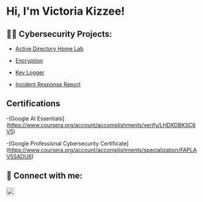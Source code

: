 <h1>Hi, I'm Victoria Kizzee! </h1>

<h2>👨‍💻 Cybersecurity Projects:</h2>


  - [Active Directory Home Lab](https://github.com/VictoriaK1993/Active-Directory-Home-Lab)

  - [Encryption](https://github.com/VictoriaK1993/Encryption)

  - [Key Logger](https://github.com/VictoriaK1993/Key-Logger)

  - [Incident Response Report](https://github.com/VictoriaK1993/Incident-Report)

<h2>Certifications </h2>

-[Google AI Essentials] (https://www.coursera.org/account/accomplishments/verify/LHDXDBKSC6V5) 

-[Google Professional Cybersecurity Certificate] (https://www.coursera.org/account/accomplishments/specialization/FAPLAV5SADU6)

<h2> 🤳 Connect with me:</h2>


[<img align="left" alt="JoshMadakor | LinkedIn" width="22px" src="https://cdn.jsdelivr.net/npm/simple-icons@v3/icons/linkedin.svg" />][linkedin]



[linkedin]: www.linkedin.com/in/victoria-kizzee-cyber1993

<!--
**VictoriaK1993/VictoriaK1993** is a ✨ _special_ ✨ repository because its `README.md` (this file) appears on your GitHub profile.

Here are some ideas to get you started:

- 🔭 I’m currently working on ...
- 🌱 I’m currently learning ...
- 👯 I’m looking to collaborate on ...
- 🤔 I’m looking for help with ...
- 💬 Ask me about ...
- 📫 How to reach me: ...
- 😄 Pronouns: ...
- ⚡ Fun fact: ...
-->
